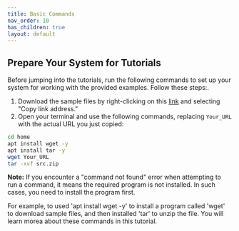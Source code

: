 ```yaml
---
title: Basic Commands
nav_order: 10
has_children: true
layout: default
---
```


## Prepare Your System for Tutorials

Before jumping into the tutorials, run the following commands to set up your system for working with the provided examples. 
Follow these steps:.

1. Download the sample files by right-clicking on this [link](../src/files.zip) and selecting "Copy link address."
2. Open your terminal and use the following commands, replacing `Your_URL` with the actual URL you just copied:

```bash
cd home
apt install wget -y
apt install tar -y
wget Your_URL
tar -xvf src.zip
```

**Note:** If you encounter a "command not found" error when attempting to run a command, it means the required program is not installed. In such cases, you need to install the program first.

For example, to used 'apt install wget -y' to install a program called 'wget' to download sample files, and then installed 'tar' to unzip the file. You will learn morea about these commands in this tutorial.

